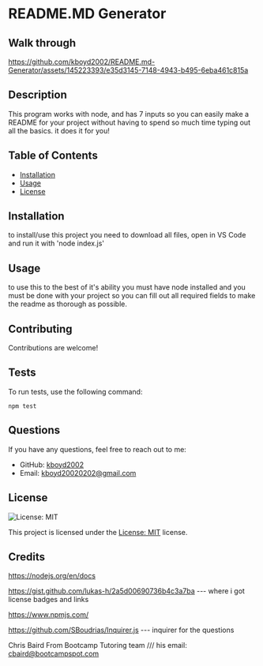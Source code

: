# README.MD Generator
## Walk through


https://github.com/kboyd2002/README.md-Generator/assets/145223393/e35d3145-7148-4943-b495-6eba461c815a



## Description
This program works with node, and has 7 inputs so you can easily make a README for your project without having to spend so much time typing out all the basics. it does it for you! 

## Table of Contents
- [Installation](#installation)
- [Usage](#usage)
- [License](#license)

## Installation
to install/use this project you need to download all files, open in VS Code and run it with 'node index.js'

## Usage
to use this to the best of it's ability you must have node installed and you must be done with your project so you can fill out all required fields to make the readme as thorough as possible.


## Contributing
Contributions are welcome!

## Tests
To run tests, use the following command:
```
npm test
```

## Questions
If you have any questions, feel free to reach out to me:
- GitHub: [kboyd2002](https://github.com/kboyd2002)
- Email: kboyd20020202@gmail.com


## License

![License: MIT](https://img.shields.io/badge/License-MIT-yellow.svg)

This project is licensed under the [License: MIT](https://opensource.org/licenses/MIT) license.

## Credits 
https://nodejs.org/en/docs


https://gist.github.com/lukas-h/2a5d00690736b4c3a7ba --- where i got license badges and links


https://www.npmjs.com/


https://github.com/SBoudrias/Inquirer.js --- inquirer for the questions

Chris Baird From Bootcamp Tutoring team /// his email:  cbaird@bootcampspot.com
